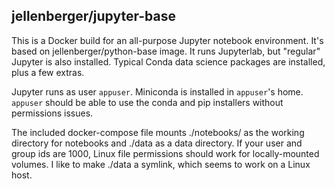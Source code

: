 ## jellenberger/jupyter-base

This is a Docker build for an all-purpose Jupyter notebook environment. It's based on jellenberger/python-base image. It runs Jupyterlab, but "regular" Jupyter is also installed. Typical Conda data science packages are installed, plus a few extras.

Jupyter runs as user `appuser`. Miniconda is installed in `appuser`'s home. `appuser` should be able to use the conda and pip installers without permissions issues.

The included docker-compose file mounts ./notebooks/ as the working directory for notebooks and ./data as a data directory. If your user and group ids are 1000, Linux file permissions should work for locally-mounted volumes. I like to make ./data a symlink, which seems to work on a Linux host.
